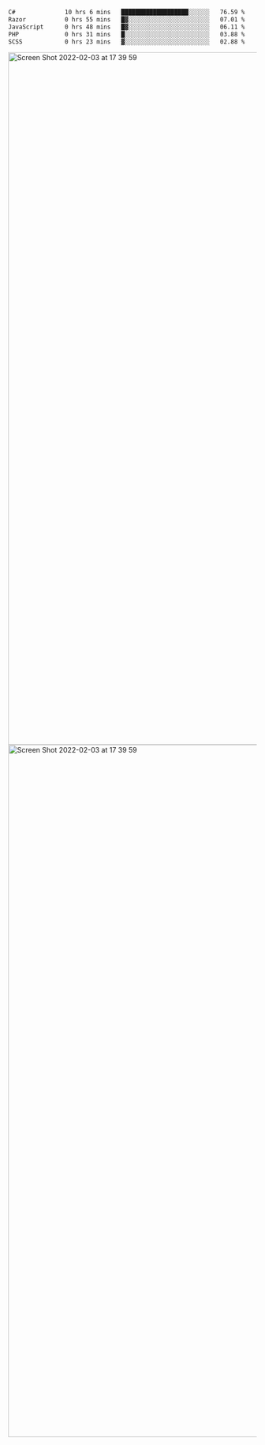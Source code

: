 <!--START_SECTION:waka-->

```txt
C#              10 hrs 6 mins   ███████████████████░░░░░░   76.59 %
Razor           0 hrs 55 mins   █▓░░░░░░░░░░░░░░░░░░░░░░░   07.01 %
JavaScript      0 hrs 48 mins   █▓░░░░░░░░░░░░░░░░░░░░░░░   06.11 %
PHP             0 hrs 31 mins   █░░░░░░░░░░░░░░░░░░░░░░░░   03.88 %
SCSS            0 hrs 23 mins   ▓░░░░░░░░░░░░░░░░░░░░░░░░   02.88 %
```

<!--END_SECTION:waka-->

<img width="1400" alt="Screen Shot 2022-02-03 at 17 39 59" src="https://user-images.githubusercontent.com/45716542/152387304-f2b60485-53a6-4f4b-a818-5cefb1b0c0ae.png">
<img width="1400" alt="Screen Shot 2022-02-03 at 17 39 59" src="https://user-images.githubusercontent.com/45716542/152387273-ea5cdf21-2a45-44da-8bef-00c1763b1d42.png">
